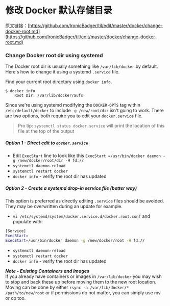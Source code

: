 # 修改 Docker 默认存储目录

原文链接：[https://github.com/IronicBadger/til/edit/master/docker/change-docker-root.md](https://github.com/IronicBadger/til/edit/master/docker/change-docker-root.md)

### Change Docker root dir using systemd

The Docker root dir is usually something like `/var/lib/docker` by default. Here's how to change it using a systemd `.service` file.

Find your current root directory using `docker info`.

    $ docker info
        Root Dir: /var/lib/docker/aufs

Since we're using systemd modifying the `DOCKER-OPTS` tag within `/etc/default/docker` to include `-g /new/root/dir` isn't going to work. There are two options, both require you to edit your `docker.service` file.

> Pro tip: `systemctl status docker.service` will print the location of this file at the top of the output

##### Option 1 - Direct edit to `docker.service`

* Edit `ExecStart` line to look like this `ExecStart =/usr/bin/docker daemon -g /new/docker/root/dir -H fd://`
* `systemctl daemon-reload`
* `systemctl restart docker`
* `docker info` - verify the root dir has updated

##### Option 2 - Create a systemd drop-in service file (better way)

This option is preferred as directly editing `.service` files should be avoided. They may be overwritten during an update for example.

* `vi /etc/systemd/system/docker.service.d/docker.root.conf` and populate with:

```sh
[Service]
ExecStart=
ExecStart=/usr/bin/docker daemon -g /new/docker/root -H fd://
```

* `systemctl daemon-reload`
* `systemctl restart docker`
* `docker info` - verify the root dir has updated

***Note - Existing Containers and Images***  
If you already have containers or images in `/var/lib/docker` you may wish to stop and back these up before moving them to the new root location. Moving can be done by either `rsync -a /var/lib/docker/* /path/to/new/root` or if permissions do not matter, you can simply use mv  or cp too.
